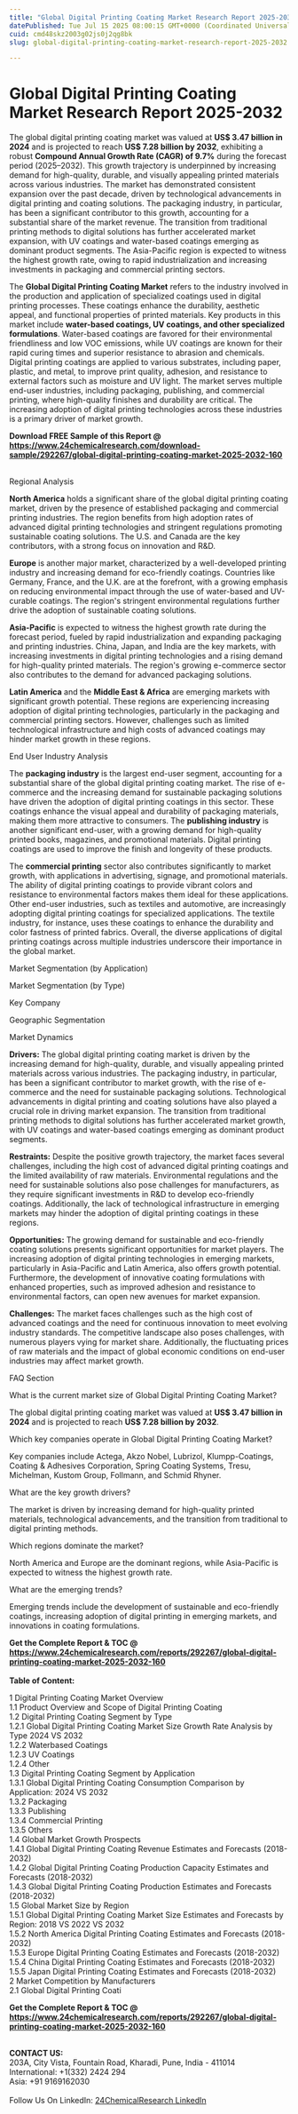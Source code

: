 ```yaml
---
title: "Global Digital Printing Coating Market Research Report 2025-2032"
datePublished: Tue Jul 15 2025 08:00:15 GMT+0000 (Coordinated Universal Time)
cuid: cmd48skz2003g02js0j2qg8bk
slug: global-digital-printing-coating-market-research-report-2025-2032

---
```


# Global Digital Printing Coating Market Research Report 2025-2032

<p>The global digital printing coating market was valued at <strong>US$ 3.47 billion in 2024</strong> and is projected to reach <strong>US$ 7.28 billion by 2032</strong>, exhibiting a robust <strong>Compound Annual Growth Rate (CAGR) of 9.7%</strong> during the forecast period (2025–2032). This growth trajectory is underpinned by increasing demand for high-quality, durable, and visually appealing printed materials across various industries. The market has demonstrated consistent expansion over the past decade, driven by technological advancements in digital printing and coating solutions. The packaging industry, in particular, has been a significant contributor to this growth, accounting for a substantial share of the market revenue. The transition from traditional printing methods to digital solutions has further accelerated market expansion, with UV coatings and water-based coatings emerging as dominant product segments. The Asia-Pacific region is expected to witness the highest growth rate, owing to rapid industrialization and increasing investments in packaging and commercial printing sectors.</p><p>
</p><p>The <strong>Global Digital Printing Coating Market</strong> refers to the industry involved in the production and application of specialized coatings used in digital printing processes. These coatings enhance the durability, aesthetic appeal, and functional properties of printed materials. Key products in this market include <strong>water-based coatings, UV coatings, and other specialized formulations</strong>. Water-based coatings are favored for their environmental friendliness and low VOC emissions, while UV coatings are known for their rapid curing times and superior resistance to abrasion and chemicals. Digital printing coatings are applied to various substrates, including paper, plastic, and metal, to improve print quality, adhesion, and resistance to external factors such as moisture and UV light. The market serves multiple end-user industries, including packaging, publishing, and commercial printing, where high-quality finishes and durability are critical. The increasing adoption of digital printing technologies across these industries is a primary driver of market growth.</p><div><b>Download FREE Sample of this Report @ 
            <a href="https://www.24chemicalresearch.com/download-sample/292267/global-digital-printing-coating-market-2025-2032-160">
            https://www.24chemicalresearch.com/download-sample/292267/global-digital-printing-coating-market-2025-2032-160</a></b></div><br><p>
Regional Analysis</p><p>
</p><p><strong>North America</strong> holds a significant share of the global digital printing coating market, driven by the presence of established packaging and commercial printing industries. The region benefits from high adoption rates of advanced digital printing technologies and stringent regulations promoting sustainable coating solutions. The U.S. and Canada are the key contributors, with a strong focus on innovation and R&amp;D.</p><p>
</p><p><strong>Europe</strong> is another major market, characterized by a well-developed printing industry and increasing demand for eco-friendly coatings. Countries like Germany, France, and the U.K. are at the forefront, with a growing emphasis on reducing environmental impact through the use of water-based and UV-curable coatings. The region's stringent environmental regulations further drive the adoption of sustainable coating solutions.</p><p>
</p><p><strong>Asia-Pacific</strong> is expected to witness the highest growth rate during the forecast period, fueled by rapid industrialization and expanding packaging and printing industries. China, Japan, and India are the key markets, with increasing investments in digital printing technologies and a rising demand for high-quality printed materials. The region's growing e-commerce sector also contributes to the demand for advanced packaging solutions.</p><p>
</p><p><strong>Latin America</strong> and the <strong>Middle East &amp; Africa</strong> are emerging markets with significant growth potential. These regions are experiencing increasing adoption of digital printing technologies, particularly in the packaging and commercial printing sectors. However, challenges such as limited technological infrastructure and high costs of advanced coatings may hinder market growth in these regions.</p><p>
End User Industry Analysis</p><p>
</p><p>The <strong>packaging industry</strong> is the largest end-user segment, accounting for a substantial share of the global digital printing coating market. The rise of e-commerce and the increasing demand for sustainable packaging solutions have driven the adoption of digital printing coatings in this sector. These coatings enhance the visual appeal and durability of packaging materials, making them more attractive to consumers. The <strong>publishing industry</strong> is another significant end-user, with a growing demand for high-quality printed books, magazines, and promotional materials. Digital printing coatings are used to improve the finish and longevity of these products.</p><p>
</p><p>The <strong>commercial printing</strong> sector also contributes significantly to market growth, with applications in advertising, signage, and promotional materials. The ability of digital printing coatings to provide vibrant colors and resistance to environmental factors makes them ideal for these applications. Other end-user industries, such as textiles and automotive, are increasingly adopting digital printing coatings for specialized applications. The textile industry, for instance, uses these coatings to enhance the durability and color fastness of printed fabrics. Overall, the diverse applications of digital printing coatings across multiple industries underscore their importance in the global market.</p><p>
Market Segmentation (by Application)</p><p>
</p><p>
Market Segmentation (by Type)</p><p>
</p><p>
Key Company</p><p>
</p><p>
Geographic Segmentation</p><p>
</p><p>
Market Dynamics</p><p>
</p><p><strong>Drivers:</strong> The global digital printing coating market is driven by the increasing demand for high-quality, durable, and visually appealing printed materials across various industries. The packaging industry, in particular, has been a significant contributor to market growth, with the rise of e-commerce and the need for sustainable packaging solutions. Technological advancements in digital printing and coating solutions have also played a crucial role in driving market expansion. The transition from traditional printing methods to digital solutions has further accelerated market growth, with UV coatings and water-based coatings emerging as dominant product segments.</p><p>
</p><p><strong>Restraints:</strong> Despite the positive growth trajectory, the market faces several challenges, including the high cost of advanced digital printing coatings and the limited availability of raw materials. Environmental regulations and the need for sustainable solutions also pose challenges for manufacturers, as they require significant investments in R&amp;D to develop eco-friendly coatings. Additionally, the lack of technological infrastructure in emerging markets may hinder the adoption of digital printing coatings in these regions.</p><p>
</p><p><strong>Opportunities:</strong> The growing demand for sustainable and eco-friendly coating solutions presents significant opportunities for market players. The increasing adoption of digital printing technologies in emerging markets, particularly in Asia-Pacific and Latin America, also offers growth potential. Furthermore, the development of innovative coating formulations with enhanced properties, such as improved adhesion and resistance to environmental factors, can open new avenues for market expansion.</p><p>
</p><p><strong>Challenges:</strong> The market faces challenges such as the high cost of advanced coatings and the need for continuous innovation to meet evolving industry standards. The competitive landscape also poses challenges, with numerous players vying for market share. Additionally, the fluctuating prices of raw materials and the impact of global economic conditions on end-user industries may affect market growth.</p><p>
FAQ Section</p><p>
What is the current market size of Global Digital Printing Coating Market?</p><p>
</p><p>The global digital printing coating market was valued at <strong>US$ 3.47 billion in 2024</strong> and is projected to reach <strong>US$ 7.28 billion by 2032</strong>.</p><p>
Which key companies operate in Global Digital Printing Coating Market?</p><p>
</p><p>Key companies include Actega, Akzo Nobel, Lubrizol, Klumpp-Coatings, Coating &amp; Adhesives Corporation, Spring Coating Systems, Tresu, Michelman, Kustom Group, Follmann, and Schmid Rhyner.</p><p>
What are the key growth drivers?</p><p>
</p><p>The market is driven by increasing demand for high-quality printed materials, technological advancements, and the transition from traditional to digital printing methods.</p><p>
Which regions dominate the market?</p><p>
</p><p>North America and Europe are the dominant regions, while Asia-Pacific is expected to witness the highest growth rate.</p><p>
What are the emerging trends?</p><p>
</p><p>Emerging trends include the development of sustainable and eco-friendly coatings, increasing adoption of digital printing in emerging markets, and innovations in coating formulations.</p>

<div><b>Get the Complete Report & TOC @ 
            <a href="https://www.24chemicalresearch.com/reports/292267/global-digital-printing-coating-market-2025-2032-160">
            https://www.24chemicalresearch.com/reports/292267/global-digital-printing-coating-market-2025-2032-160</a></b></div><br>
            <b>Table of Content:</b><p>1 Digital Printing Coating Market Overview<br />
    1.1 Product Overview and Scope of Digital Printing Coating<br />
    1.2 Digital Printing Coating Segment by Type<br />
        1.2.1 Global Digital Printing Coating Market Size Growth Rate Analysis by Type 2024 VS 2032<br />
        1.2.2 Waterbased Coatings<br />
        1.2.3 UV Coatings<br />
        1.2.4 Other<br />
    1.3 Digital Printing Coating Segment by Application<br />
        1.3.1 Global Digital Printing Coating Consumption Comparison by Application: 2024 VS 2032<br />
        1.3.2 Packaging<br />
        1.3.3 Publishing<br />
        1.3.4 Commercial Printing<br />
        1.3.5 Others<br />
    1.4 Global Market Growth Prospects<br />
        1.4.1 Global Digital Printing Coating Revenue Estimates and Forecasts (2018-2032)<br />
        1.4.2 Global Digital Printing Coating Production Capacity Estimates and Forecasts (2018-2032)<br />
        1.4.3 Global Digital Printing Coating Production Estimates and Forecasts (2018-2032)<br />
    1.5 Global Market Size by Region<br />
        1.5.1 Global Digital Printing Coating Market Size Estimates and Forecasts by Region: 2018 VS 2022 VS 2032<br />
        1.5.2 North America Digital Printing Coating Estimates and Forecasts (2018-2032)<br />
        1.5.3 Europe Digital Printing Coating Estimates and Forecasts (2018-2032)<br />
        1.5.4 China Digital Printing Coating Estimates and Forecasts (2018-2032)<br />
        1.5.5 Japan Digital Printing Coating Estimates and Forecasts (2018-2032)<br />
2 Market Competition by Manufacturers<br />
    2.1 Global Digital Printing Coati</p>

<div><b>Get the Complete Report & TOC @ 
            <a href="https://www.24chemicalresearch.com/reports/292267/global-digital-printing-coating-market-2025-2032-160">
            https://www.24chemicalresearch.com/reports/292267/global-digital-printing-coating-market-2025-2032-160</a></b></div><br>

<b>CONTACT US:</b><br>
            203A, City Vista, Fountain Road, Kharadi, Pune, India - 411014<br>
            International: +1(332) 2424 294<br>
            Asia: +91 9169162030 <br><br>
            Follow Us On LinkedIn: <a href="https://www.linkedin.com/company/24chemicalresearch/">24ChemicalResearch LinkedIn</a>